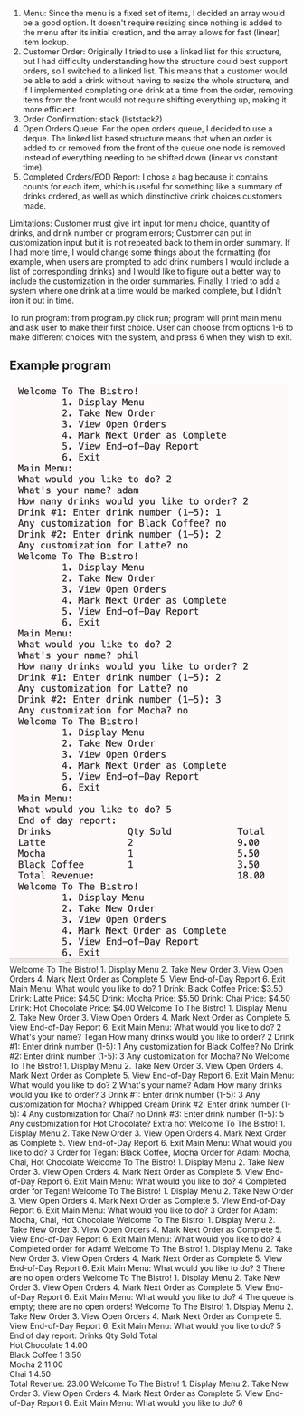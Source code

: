 1. Menu: Since the menu is a fixed set of items, I decided an array would be a good option. It doesn't require resizing
since nothing is added to the menu after its initial creation, and the array allows for fast (linear) item lookup.
2. Customer Order: Originally I tried to use a linked list for this structure, but I had difficulty understanding how
the structure could best support orders, so I switched to a linked list. This means that a customer would be able to add
a drink without having to resize the whole structure, and if I implemented completing one drink at a time from the order,
removing items from the front would not require shifting everything up, making it more efficient.
3. Order Confirmation: stack (liststack?)
4. Open Orders Queue: For the open orders queue, I decided to use a deque. The linked list based structure means that
when an order is added to or removed from the front of the queue one node is removed instead of everything needing to be shifted
down (linear vs constant time).
5. Completed Orders/EOD Report: I chose a bag because it contains counts for each item, which is useful 
for something like a summary of drinks ordered, as well as which dinstinctive drink choices customers made.

Limitations: Customer must give int input for menu choice, quantity of drinks, and drink number or program errors;
Customer can put in customization input but it is not repeated back to them in order summary. If I had more time, 
I would change some things about the formatting (for example, when users are prompted to add drink numbers I would
include a list of corresponding drinks) and I would like to figure out a better way to include the customization in
the order summaries. Finally, I tried to add a system where one drink at a time would be marked complete, but I didn't
iron it out in time.

To run program: from program.py click run; program will print main menu and ask user to make their first choice.
User can choose from options 1-6 to make different choices with the system, and press 6 when they wish to exit.

## Example program
![alt text](image.png)
Welcome To The Bistro!
        1. Display Menu
        2. Take New Order
        3. View Open Orders
        4. Mark Next Order as Complete
        5. View End-of-Day Report
        6. Exit
Main Menu:
What would you like to do? 1
Drink: Black Coffee  Price: $3.50
Drink: Latte  Price: $4.50
Drink: Mocha  Price: $5.50
Drink: Chai  Price: $4.50
Drink: Hot Chocolate  Price: $4.00
Welcome To The Bistro!
        1. Display Menu
        2. Take New Order
        3. View Open Orders
        4. Mark Next Order as Complete
        5. View End-of-Day Report
        6. Exit
Main Menu:
What would you like to do? 2
What's your name? Tegan
How many drinks would you like to order? 2
Drink #1: Enter drink number (1-5): 1
Any customization for Black Coffee? No
Drink #2: Enter drink number (1-5): 3
Any customization for Mocha? No
Welcome To The Bistro!
        1. Display Menu
        2. Take New Order
        3. View Open Orders
        4. Mark Next Order as Complete
        5. View End-of-Day Report
        6. Exit
Main Menu:
What would you like to do? 2
What's your name? Adam
How many drinks would you like to order? 3
Drink #1: Enter drink number (1-5): 3
Any customization for Mocha? Whipped Cream
Drink #2: Enter drink number (1-5): 4
Any customization for Chai? no
Drink #3: Enter drink number (1-5): 5
Any customization for Hot Chocolate? Extra hot
Welcome To The Bistro!
        1. Display Menu
        2. Take New Order
        3. View Open Orders
        4. Mark Next Order as Complete
        5. View End-of-Day Report
        6. Exit
Main Menu:
What would you like to do? 3
Order for Tegan: Black Coffee, Mocha
Order for Adam: Mocha, Chai, Hot Chocolate
Welcome To The Bistro!
        1. Display Menu
        2. Take New Order
        3. View Open Orders
        4. Mark Next Order as Complete
        5. View End-of-Day Report
        6. Exit
Main Menu:
What would you like to do? 4
Completed order for Tegan!
Welcome To The Bistro!
        1. Display Menu
        2. Take New Order
        3. View Open Orders
        4. Mark Next Order as Complete
        5. View End-of-Day Report
        6. Exit
Main Menu:
What would you like to do? 3
Order for Adam: Mocha, Chai, Hot Chocolate
Welcome To The Bistro!
        1. Display Menu
        2. Take New Order
        3. View Open Orders
        4. Mark Next Order as Complete
        5. View End-of-Day Report
        6. Exit
Main Menu:
What would you like to do? 4
Completed order for Adam!
Welcome To The Bistro!
        1. Display Menu
        2. Take New Order
        3. View Open Orders
        4. Mark Next Order as Complete
        5. View End-of-Day Report
        6. Exit
Main Menu:
What would you like to do? 3
There are no open orders
Welcome To The Bistro!
        1. Display Menu
        2. Take New Order
        3. View Open Orders
        4. Mark Next Order as Complete
        5. View End-of-Day Report
        6. Exit
Main Menu:
What would you like to do? 4
The queue is empty; there are no open orders!
Welcome To The Bistro!
        1. Display Menu
        2. Take New Order
        3. View Open Orders
        4. Mark Next Order as Complete
        5. View End-of-Day Report
        6. Exit
Main Menu:
What would you like to do? 5
End of day report:
Drinks              Qty Sold            Total     
Hot Chocolate       1                   4.00      
Black Coffee        1                   3.50      
Mocha               2                   11.00     
Chai                1                   4.50      
Total Revenue:                          23.00
Welcome To The Bistro!
        1. Display Menu
        2. Take New Order
        3. View Open Orders
        4. Mark Next Order as Complete
        5. View End-of-Day Report
        6. Exit
Main Menu:
What would you like to do? 6